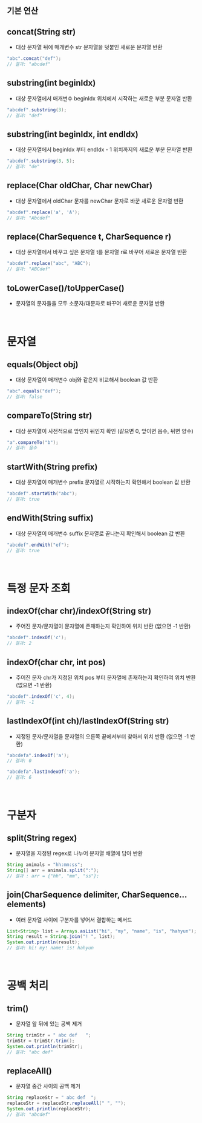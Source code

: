 ## 기본 연산

## concat(String str)
- 대상 문자열 뒤에 매개변수 str 문자열을 덧붙인 새로운 문자열 반환
```java
"abc".concat("def");
// 결과: "abcdef"
```

## substring(int beginIdx)
- 대상 문자열에서 매개변수 beginIdx 위치에서 시작하는 새로운 부분 문자열 반환
```java
"abcdef".substring(3);
// 결과: "def"
```

## substring(int beginIdx, int endIdx)
- 대상 문자열에서 beginIdx 부터 endIdx - 1 위치까지의 새로운 부분 문자열 반환
```java
"abcdef".substring(3, 5);
// 결과: "de"
```

## replace(Char oldChar, Char newChar)
- 대상 문자열에서 oldChar 문자를 newChar 문자로 바꾼 새로운 문자열 반환
```java
"abcdef".replace('a', 'A');
// 결과: "Abcdef"
```

## replace(CharSequence t, CharSequence r)
- 대상 문자열에서 바꾸고 싶은 문자열 t를 문자열 r로 바꾸어 새로운 문자열 반환
```java
"abcdef".replace("abc", "ABC");
// 결과: "ABCdef"
```

## toLowerCase()/toUpperCase()
- 문자열의 문자들을 모두 소문자/대문자로 바꾸어 새로운 문자열 반환

<br>

# 문자열 

## equals(Object obj)
- 대상 문자열이 매개변수 obj와 같은지 비교해서 boolean 값 반환
```java
"abc".equals("def");
// 결과: false
```

## compareTo(String str)
- 대상 문자열이 사전적으로 앞인지 뒤인지 확인 (같으면 0, 앞이면 음수, 뒤면 양수)
```java
"a".compareTo("b");
// 결과: 음수
```

## startWith(String prefix)
- 대상 문자열이 매개변수 prefix 문자열로 시작하는지 확인해서 boolean 값 반환
```java
"abcdef".startWith("abc");
// 결과: true
```

## endWith(String suffix)
- 대상 문자열이 매개변수 suffix 문자열로 끝나는지 확인해서 boolean 값 반환
```java
"abcdef".endWith("ef");
// 결과: true
```

<br>

# 특정 문자 조회

## indexOf(char chr)/indexOf(String str)
- 주어진 문자/문자열이 문자열에 존재하는지 확인하여 위치 반환 (없으면 -1 반환)
```java
"abcdef".indexOf('c');
// 결과: 2
```

## indexOf(char chr, int pos)
- 주어진 문자 chr가 지정된 위치 pos 부터 문자열에 존재하는지 확인하여 위치 반환 (없으면 -1 반환)
```java
"abcdef".indexOf('c', 4);
// 결과: -1
```

## lastIndexOf(int ch)/lastIndexOf(String str)
- 지정된 문자/문자열을 문자열의 오른쪽 끝에서부터 찾아서 위치 반환 (없으면 -1 반환)
```java
"abcdefa".indexOf('a');
// 결과: 0

"abcdefa".lastIndexOf('a');
// 결과: 6
```

<br>

# 구분자

## split(String regex)
- 문자열을 지정된 regex로 나누어 문자열 배열에 담아 반환
```java
String animals = "hh:mm:ss";
String[] arr = animals.split(":");
// 결과 : arr = {"hh", "mm", "ss"};
```

## join(CharSequence delimiter, CharSequence... elements)
- 여러 문자열 사이에 구분자를 넣어서 결합하는 메서드
```java
List<String> list = Arrays.asList("hi", "my", "name", "is", "hahyun");
String result = String.join("! ", list);
System.out.println(result);
// 결과: hi! my! name! is! hahyun
```

<br>

# 공백 처리

## trim()
- 문자열 앞 뒤에 있는 공백 제거
```java
String trimStr = " abc def   ";
trimStr = trimStr.trim();
System.out.println(trimStr);
// 결과: "abc def"
```

## replaceAll()
- 문자열 중간 사이의 공백 제거
```java
String replaceStr = " abc def  ";
replaceStr = replaceStr.replaceAll(" ", "");
System.out.println(replaceStr);
// 결과: "abcdef"
```
